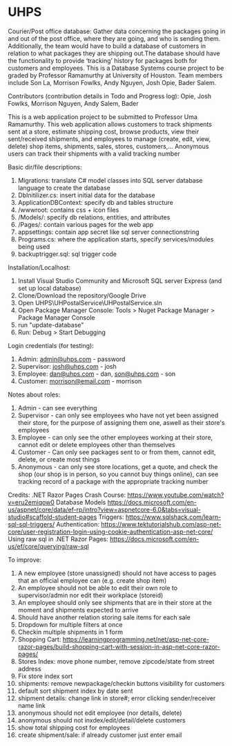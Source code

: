 # UHPS
Courier/Post office database: Gather data concerning the packages going in and out of the post office, where they are going, and who is sending them. Additionally, the team would have to build a database of customers in  relation to what packages they are shipping out.The database should have the functionality to provide ‘tracking’ history for packages both for customers and employees. 
This is a Database Systems course project to be graded by Professor Ramamurthy at University of Houston. Team members include Son La, Morrison Fowlks, Andy Nguyen, Josh Opie, Bader Salem. 

Contributors (contribution details in Todo and Progress log):
Opie, Josh
Fowlks, Morrison
Nguyen, Andy
Salem, Bader

This is a web application project to be submitted to Professor Uma Ramamurthy. This web application allows customers to track shipments sent at a store, estimate shipping cost, browse products, view their sent/received shipments,
and employees to manage (create, edit, view, delete) shop items, shipments, sales, stores, customers,... Anonymous users can track their shipments with a valid tracking number 

Basic dir/file descriptions:
1. Migrations: translate C# model classes into SQL server database language to create the database
2. DbInitilizer.cs: insert initial data for the database
3. ApplicationDBContext: specify db and tables structure
4. /wwwroot: contains css + icon files
5. /Models/: specify db relations, entities, and attributes
6. /Pages/: contain various pages for the web app
7. appsettings: contain app secret like sql server connectionstring
8. Programs.cs: where the application starts, specify services/modules being used
9. backuptrigger.sql: sql trigger code

Installation/Localhost:
1. Install Visual Studio Community and Microsoft SQL server Express (and set up local database)
2. Clone/Download the repository/Google Drive
3. Open UHPS\UHPostalService\UHPostalService.sln
4. Open Package Manager Console: Tools > Nuget Package Manager > Package Manager Console
5. run "update-database"
6. Run: Debug > Start Debugging

Login credentials (for testing):
1. Admin: admin@uhps.com - password
2. Supervisor: josh@uhps.com - josh
3. Employee: dan@uhps.com - dan, son@uhps.com - son
4. Customer: morrison@email.com - morrison

Notes about roles:
1. Admin - can see everything
2. Supervisor - can only see employees who have not yet been assigned their store, for the purpose of assigning them one, aswell as their store's employees
3. Employee - can only see the other employees working at their store, cannot edit or delete employees other than themselves
4. Customer - Can only see packages sent to or from them, cannot edit, delete, or create most things
5. Anonymous - can only see store locations, get a quote, and check the shop (our shop is in person, so you cannot buy things online), can see tracking record of a     package with the appropriate tracking number

Credits:
.NET Razor Pages Crash Course:
https://www.youtube.com/watch?v=eru2emiqow0
Database Models
https://docs.microsoft.com/en-us/aspnet/core/data/ef-rp/intro?view=aspnetcore-6.0&tabs=visual-studio#scaffold-student-pages
Triggers:
https://www.sqlshack.com/learn-sql-sql-triggers/
Authentication:
https://www.tektutorialshub.com/asp-net-core/user-registration-login-using-cookie-authentication-asp-net-core/
Using raw sql in .NET Razor Pages:
https://docs.microsoft.com/en-us/ef/core/querying/raw-sql

To improve:
1. A new employee (store unassigned) should not have access to pages that an official employee can (e.g. create shop item)
2. An employee should not be able to edit their own role to supervisor/admin nor edit their workplace (storeid)
3. An employee should only see shipments that are in their store at the moment and shipments expected to arrive
4. Should have another relation storing sale items for each sale
5. Dropdown for multiple filters at once
6. Checkin multiple shipments in 1 form
7. Shopping Cart: https://learningprogramming.net/net/asp-net-core-razor-pages/build-shopping-cart-with-session-in-asp-net-core-razor-pages/ 
8. Stores Index: move phone number, remove zipcode/state from street address
9. Fix store index sort
10. shipments: remove newpackage/checkin buttons visibility for customers
11. default sort shipment index by date sent
12. shipment details: change link in store#; error clicking sender/receiver name link
13. anonymous should not edit employee (nor details, delete)
14. anonymous should not inxdex/edit/detail/delete customers
15. show total shipping cost for employees
16. create shipment/sale: if already customer just enter email
